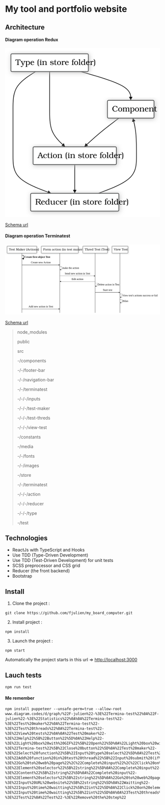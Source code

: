 # My tool and portfolio website

## Architecture

#### Diagram operation Redux
<img src="https://github.com/fjulien/my_board_computer/blob/master/image-read-me/diagramFunctionRedux.svg?sanitize=true">

[Schema url](http://www.diagram.codes/d/graph/alias%20r%3D%22Reducer%20(in%20store%20folder)%22%0Aalias%20a%3D%22Action%20(in%20store%20folder)%22%0Aalias%20co%3D%22Component%22%0Aalias%20t%3D%22Type%20(in%20store%20folder)%22%0A%0At-%3Eco%0At-%3Ea%0At-%3Er%0A%0Aco-%3Ea%0Aa-%3Er%0Ar-%3Eco)


#### Diagram operation Terminatest
<img src="https://github.com/fjulien/my_board_computer/blob/master/image-read-me/diagramFunctionTerminatest.svg?sanitize=true">

[Schema url](www.diagram.codes/d/sequence/alias%20mt%3D%22Test%20Maker%20(Actions)%22%0Aalias%20tt%3D%22Thred%20Test%20(Test)%22%0Aalias%20vt%3D%22View%20Test%22%0Aalias%20f%3D%22Form%20action%20(in%20test%20maker)%22%0A%0Amt%3D%3Emt%3A%20%22Create%20first%20object%20Test%22%20%0Amt-%3Ef%3A%20%22Create%20new%20Action%22%0Af--%3Ef%3A%20%22make%20the%20action%22%0Af-%3Ett%3A%20%22Send%20new%20action%20in%20Test%22%20%0Att-%3Ef%3A%20%22Edit%20action%22%0Att--%3Ett%3A%20%22Delete%20action%20in%20Test%22%0Att-%3Evt%3A%20%22Start%20test%22%0Avt--%3Evt%3A%20%22View%20test's%20actions%20success%20or%20fail%22%0Avt--%3Evt%3A%20%22Bilan%22%0Amt-%3Ef%3A%20%22Add%20new%20action%20in%20Test%22%20%0A%0A%23%3D%3E%0A%23--%3E%0A%0A)

>node_modules
>
>public
>
>src
>
>-/components
>
>-/-/footer-bar
>
>-/-/navigation-bar
>
>-/-/terminatest
>
>-/-/-/inputs
>
>-/-/-/test-maker
>
>-/-/-/test-threds
>
>-/-/-/view-test
>
>-/constants
>
>-/media
>
>-/-/fonts
>
>-/-/images
>
>-/store
>
>-/-/terminatest
>
>-/-/-/action
>
>-/-/-/reducer
>
>-/-/-/type
>
>-/test

## Technologies

- ReactJs with TypeScript and Hooks
- Use TDD (Type-Driven Development)
- Use TDD (Test-Driven Development) for unit tests
- SCSS preprocessor and CSS grid
- Reducer (the front backend)
- Bootstrap 

## Install

1. Clone the project :
``` Shell
git clone https://github.com/fjulien/my_board_computer.git
```
2. Install project :
``` Shell
npm install
```
3. Launch the project :
``` Shell
npm start
```
Automatically the project starts in this url => [http://localhost:3000](http://localhost:3000)

## Lauch tests

``` Shell
npm run test
```

#### Me remember
```
npm install puppeteer --unsafe-perm=true --allow-root
www.diagram.codes/d/graph/%22F-julien%22-%3E%22Termina-test%22%0A%22F-julien%22-%3E%22Statistics%22%0A%0A%22Termina-test%22-%3E%22Test%20maker%22%0A%22Termina-test%22-%3E%22Test%20threads%22%0A%22Termina-test%22-%3E%22View%20tests%22%0A%0A%22Test%20maker%22-%3E%22Help%22%5B%22Button%22%5D%0A%22Help%22-%3E%22Light%20box%20with%20GIF%22%5B%22Open%22%5D%0A%22Light%20box%20with%20GIF%22-%3E%22Termina-test%22%5B%22Close%20button%22%5D%0A%22Test%20maker%22-%3E%22Select%20function%22%5B%22Input%20type%20select%22%5D%0A%22Test%20maker%22-%3E%22Add%20function%20in%20test%20thread%22%5B%22Input%20submit%20(if%20test%20init)%22%5D%0A%22Select%20function%22-%3E%22Go%20to%20web%20page%22%2C%22Complete%20input%22%2C%22Click%20on%20element%22%2C%22Waitting%22%2C%22Screen%20shot%22%0A%0A%23Test%20maker%0A%22Click%20on%20element%22-%3E%22Element%20selector%22%5B%22string%22%5D%0A%22Complete%20input%22-%3E%22Content%22%5B%22string%22%5D%0A%22Complete%20input%22-%3E%22Element%20selector%22%5B%22string%22%5D%0A%22Go%20to%20web%20page%22-%3E%22Input%20URL%20website%22%5B%22string%22%5D%0A%22Waitting%22-%3E%22Input%20time%20waitting%22%5B%22int%22%5D%0A%22Click%20on%20element%22-%3E%22Input%20time%20waitting%22%5B%22int%22%5D%0A%0A%23Test%20threads%0A%22Test%20threads%22-%3E%22Test%22%0A%22Test%22-%3E%22Remove%20the%20step%22
```
